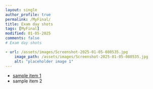 ```yaml
---
layout: single
author_profile: true
permalink: /MyFinal/
title: Exam day shots
tags: [MyFinal]
modified: 01-05-2025
comments: false
# Exam day shots

- url: /assets/images/Screenshot-2025-01-05-080535.jpg
    image_path: /assets/images/Screenshot-2025-01-05-080535.jpg
    alt: "placeholder image 1"
---
```

- [sample item 1](https://fccourse.liara.run)
- sample item 2
